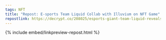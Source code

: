 ```yaml
---
tags: NFT
title: "Repost: E-sports Team Liquid Collab with Illuvium on NFT Game"
repostlink: https://decrypt.co/208025/esports-giant-team-liquid-reveals-collab-nft-game-illuvium
---
```


{% include embed/linkpreview-repost.html %}
